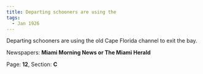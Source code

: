 ```yaml
---  
title: Departing schooners are using the  
tags:  
  - Jan 1926  
---  
```

  
Departing schooners are using the old Cape Florida channel to exit the bay.  
  
Newspapers: **Miami Morning News or The Miami Herald**  
  
Page: **12**, Section: **C** 
